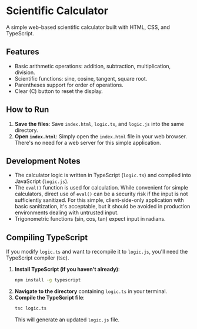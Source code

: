 # Scientific Calculator

A simple web-based scientific calculator built with HTML, CSS, and TypeScript.

## Features

*   Basic arithmetic operations: addition, subtraction, multiplication, division.
*   Scientific functions: sine, cosine, tangent, square root.
*   Parentheses support for order of operations.
*   Clear (C) button to reset the display.

## How to Run

1.  **Save the files**: Save `index.html`, `logic.ts`, and `logic.js` into the same directory.
2.  **Open `index.html`**: Simply open the `index.html` file in your web browser. There's no need for a web server for this simple application.

## Development Notes

*   The calculator logic is written in TypeScript (`logic.ts`) and compiled into JavaScript (`logic.js`).
*   The `eval()` function is used for calculation. While convenient for simple calculators, direct use of `eval()` can be a security risk if the input is not sufficiently sanitized. For this simple, client-side-only application with basic sanitization, it's acceptable, but it should be avoided in production environments dealing with untrusted input.
*   Trigonometric functions (sin, cos, tan) expect input in radians.

## Compiling TypeScript

If you modify `logic.ts` and want to recompile it to `logic.js`, you'll need the TypeScript compiler (tsc).

1.  **Install TypeScript (if you haven't already)**:
    ```bash
    npm install -g typescript
    ```
2.  **Navigate to the directory** containing `logic.ts` in your terminal.
3.  **Compile the TypeScript file**:
    ```bash
    tsc logic.ts
    ```
    This will generate an updated `logic.js` file.
